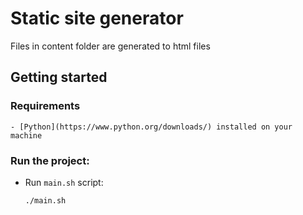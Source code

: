 # Static site generator

Files in content folder are generated to html files

## Getting started

### Requirements

    - [Python](https://www.python.org/downloads/) installed on your machine

### Run the project:

- Run `main.sh` script:
    
    ```
    ./main.sh
    ```
